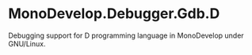 MonoDevelop.Debugger.Gdb.D
==========================

Debugging support for D programming language in MonoDevelop under GNU/Linux.